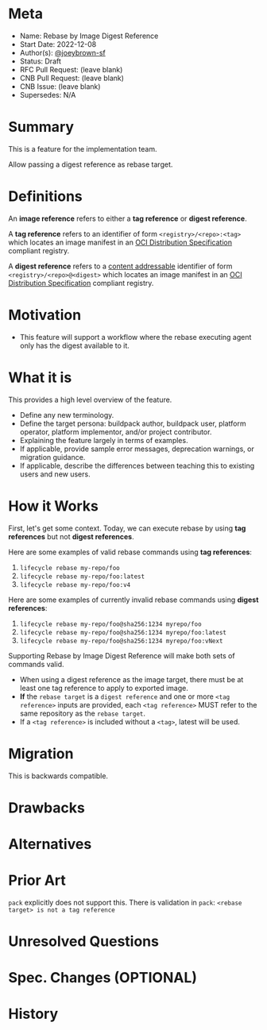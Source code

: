 # Meta
[meta]: #meta
- Name: Rebase by Image Digest Reference
- Start Date: 2022-12-08
- Author(s): [@joeybrown-sf](https://github.com/joeybrown-sf)
- Status: Draft
- RFC Pull Request: (leave blank)
- CNB Pull Request: (leave blank)
- CNB Issue: (leave blank)
- Supersedes: N/A

# Summary
[summary]: #summary

This is a feature for the implementation team.

Allow passing a digest reference as rebase target. 

# Definitions
[definitions]: #definitions

An **image reference** refers to either a **tag reference** or **digest reference**.

A **tag reference** refers to an identifier of form `<registry>/<repo>:<tag>` which locates an image manifest in an [OCI Distribution Specification](https://github.com/opencontainers/distribution-spec/blob/master/spec.md) compliant registry.

A **digest reference**  refers to a [content addressable](https://en.wikipedia.org/wiki/Content-addressable_storage) identifier of form `<registry>/<repo>@<digest>` which locates an image manifest in an [OCI Distribution Specification](https://github.com/opencontainers/distribution-spec/blob/master/spec.md) compliant registry.


# Motivation
[motivation]: #motivation

- This feature will support a workflow where the rebase executing agent only has the digest available to it.

# What it is
[what-it-is]: #what-it-is

This provides a high level overview of the feature.

- Define any new terminology.
- Define the target persona: buildpack author, buildpack user, platform operator, platform implementor, and/or project contributor.
- Explaining the feature largely in terms of examples.
- If applicable, provide sample error messages, deprecation warnings, or migration guidance.
- If applicable, describe the differences between teaching this to existing users and new users.

# How it Works
[how-it-works]: #how-it-works

First, let's get some context. Today, we can execute rebase by using **tag references** but not **digest references**.

Here are some examples of valid rebase commands using **tag references**:
1. `lifecycle rebase my-repo/foo`
1. `lifecycle rebase my-repo/foo:latest`
1. `lifecycle rebase my-repo/foo:v4`

Here are some examples of currently invalid rebase commands using **digest references**:
1. `lifecycle rebase my-repo/foo@sha256:1234 myrepo/foo`
1. `lifecycle rebase my-repo/foo@sha256:1234 myrepo/foo:latest`
1. `lifecycle rebase my-repo/foo@sha256:1234 myrepo/foo:vNext`

Supporting Rebase by Image Digest Reference will make both sets of commands valid.

- When using a digest reference as the image target, there must be at least one tag reference to apply to exported image.
- **If** the `rebase target` is a `digest reference` and one or more `<tag reference>` inputs are provided, each `<tag reference>` MUST refer to the same repository as the `rebase target`.
- If a `<tag reference>` is included without a `<tag>`, latest will be used.

# Migration
[migration]: #migration

This is backwards compatible.

# Drawbacks
[drawbacks]: #drawbacks

# Alternatives
[alternatives]: #alternatives

# Prior Art
[prior-art]: #prior-art

`pack` explicitly does not support this. There is validation in `pack`:
`<rebase target> is not a tag reference`

# Unresolved Questions
[unresolved-questions]: #unresolved-questions


# Spec. Changes (OPTIONAL)
[spec-changes]: #spec-changes


# History
[history]: #history

<!--
## Amended
### Meta
[meta-1]: #meta-1
- Name: (fill in the amendment name: Variable Rename)
- Start Date: (fill in today's date: YYYY-MM-DD)
- Author(s): (Github usernames)
- Amendment Pull Request: (leave blank)

### Summary

A brief description of the changes.

### Motivation

Why was this amendment necessary?
--->